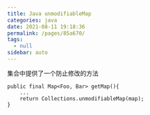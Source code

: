 ```yaml
---
title: Java unmodifiableMap
categories: java
date: 2021-08-11 19:18:36
permalink: /pages/85a670/
tags: 
  - null
sidebar: auto
---
```



集合中提供了一个防止修改的方法

```
public final Map<Foo, Bar> getMap(){
    ...
    return Collections.unmodifiableMap(map);
}

```
